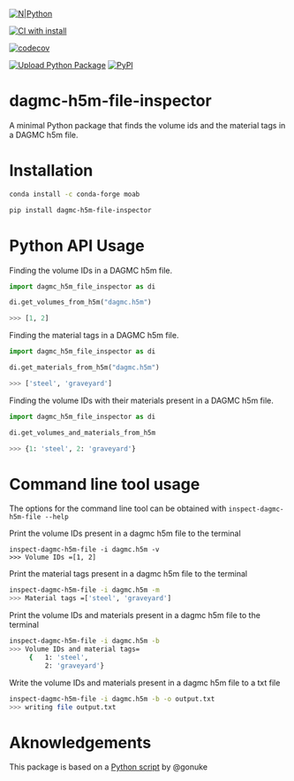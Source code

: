 
[![N|Python](https://www.python.org/static/community_logos/python-powered-w-100x40.png)](https://www.python.org)

[![CI with install](https://github.com/fusion-energy/dagmc_h5m_file_inspector/actions/workflows/ci_with_install.yml/badge.svg)](https://github.com/fusion-energy/dagmc_h5m_file_inspector/actions/workflows/ci_with_install.yml)

[![codecov](https://codecov.io/gh/fusion-energy/dagmc_h5m_file_inspector/branch/main/graph/badge.svg)](https://codecov.io/gh/fusion-energy/dagmc_h5m_file_inspector)

[![Upload Python Package](https://github.com/fusion-energy/dagmc_h5m_file_inspector/actions/workflows/python-publish.yml/badge.svg?branch=main)](https://github.com/fusion-energy/dagmc_h5m_file_inspector/actions/workflows/python-publish.yml)
[![PyPI](https://img.shields.io/pypi/v/dagmc_h5m_file_inspector?color=brightgreen&label=pypi&logo=grebrightgreenen&logoColor=green)](https://pypi.org/project/dagmc_h5m_file_inspector/)

# dagmc-h5m-file-inspector

A minimal Python package that finds the volume ids and the material tags in a
DAGMC h5m file.


# Installation

```bash
conda install -c conda-forge moab

pip install dagmc-h5m-file-inspector
```


# Python API Usage

Finding the volume IDs in a DAGMC h5m file.

```python
import dagmc_h5m_file_inspector as di

di.get_volumes_from_h5m("dagmc.h5m")

>>> [1, 2]
```

Finding the material tags in a DAGMC h5m file.

```python
import dagmc_h5m_file_inspector as di

di.get_materials_from_h5m("dagmc.h5m")

>>> ['steel', 'graveyard']
```

Finding the volume IDs with their materials present in a DAGMC h5m file.

```python
import dagmc_h5m_file_inspector as di

di.get_volumes_and_materials_from_h5m

>>> {1: 'steel', 2: 'graveyard'}
```

# Command line tool usage

The options for the command line tool can be obtained with ```inspect-dagmc-h5m-file --help```

Print the volume IDs present in a dagmc h5m file to the terminal

```
inspect-dagmc-h5m-file -i dagmc.h5m -v
>>> Volume IDs =[1, 2]
```

Print the material tags present in a dagmc h5m file to the terminal

```bash
inspect-dagmc-h5m-file -i dagmc.h5m -m
>>> Material tags =['steel', 'graveyard']
```

Print the volume IDs and materials present in a dagmc h5m file to the terminal

```bash
inspect-dagmc-h5m-file -i dagmc.h5m -b
>>> Volume IDs and material tags=
     {   1: 'steel',
         2: 'graveyard'}
```

Write the volume IDs and materials present in a dagmc h5m file to a txt file

```bash
inspect-dagmc-h5m-file -i dagmc.h5m -b -o output.txt
>>> writing file output.txt
```


# Aknowledgements

This package is based on a [Python script](https://gist.github.com/gonuke/c36e327e399c7a685cd315c738121c9a) by @gonuke
